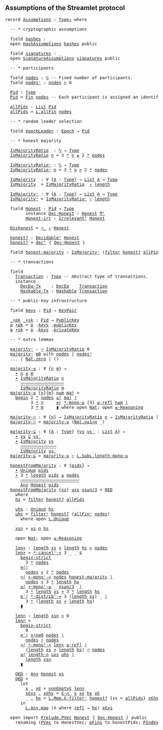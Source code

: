 ## Assumptions of the Streamlet protocol

<!--
<pre class="Agda"><a id="56" class="Symbol">{-#</a> <a id="60" class="Keyword">OPTIONS</a> <a id="68" class="Pragma">--safe</a> <a id="75" class="Symbol">#-}</a>
<a id="79" class="Keyword">module</a> <a id="86" href="Protocol.Streamlet.Assumptions.html" class="Module">Protocol.Streamlet.Assumptions</a> <a id="117" class="Keyword">where</a>

<a id="124" class="Keyword">open</a> <a id="129" class="Keyword">import</a> <a id="136" href="Prelude.html" class="Module">Prelude</a>
<a id="144" class="Keyword">open</a> <a id="149" class="Keyword">import</a> <a id="156" href="Hash.html" class="Module">Hash</a>

<a id="162" class="Keyword">open</a> <a id="167" class="Keyword">import</a> <a id="174" href="Protocol.Streamlet.Base.html" class="Module">Protocol.Streamlet.Base</a>
</pre>-->

<pre class="Agda"><a id="215" class="Keyword">record</a> <a id="Assumptions"></a><a id="222" href="Protocol.Streamlet.Assumptions.html#222" class="Record">Assumptions</a> <a id="234" class="Symbol">:</a> <a id="236" href="Agda.Primitive.html#388" class="Primitive">Type₁</a> <a id="242" class="Keyword">where</a>

  <a id="251" class="Comment">-- * cryptographic assumptions</a>

  <a id="285" class="Keyword">field</a> <a id="Assumptions.hashes"></a><a id="291" href="Protocol.Streamlet.Assumptions.html#291" class="Field">hashes</a> <a id="298" class="Symbol">:</a> <a id="300" class="Symbol">_</a>
  <a id="304" class="Keyword">open</a> <a id="309" href="Hash.html#640" class="Module">HashAssumptions</a> <a id="325" href="Protocol.Streamlet.Assumptions.html#291" class="Field">hashes</a> <a id="332" class="Keyword">public</a>

  <a id="342" class="Keyword">field</a> <a id="Assumptions.signatures"></a><a id="348" href="Protocol.Streamlet.Assumptions.html#348" class="Field">signatures</a> <a id="359" class="Symbol">:</a> <a id="361" class="Symbol">_</a>
  <a id="365" class="Keyword">open</a> <a id="370" href="Hash.html#1750" class="Module">SignatureAssumptions</a> <a id="391" href="Protocol.Streamlet.Assumptions.html#348" class="Field">signatures</a> <a id="402" class="Keyword">public</a>

  <a id="412" class="Comment">-- * participants</a>

  <a id="433" class="Keyword">field</a> <a id="Assumptions.nodes"></a><a id="439" href="Protocol.Streamlet.Assumptions.html#439" class="Field">nodes</a> <a id="445" class="Symbol">:</a> <a id="447" href="Agda.Builtin.Nat.html#203" class="Datatype">ℕ</a> <a id="449" class="Comment">-- Fixed number of participants.</a>
  <a id="484" class="Keyword">field</a> <a id="Assumptions.nodes⁺"></a><a id="490" href="Protocol.Streamlet.Assumptions.html#490" class="Field">nodes⁺</a> <a id="497" class="Symbol">:</a> <a id="499" href="Protocol.Streamlet.Assumptions.html#439" class="Field">nodes</a> <a id="505" href="Data.Nat.Base.html#2289" class="Function Operator">&gt;</a> <a id="507" class="Number">0</a>

  <a id="Assumptions.Pid"></a><a id="512" href="Protocol.Streamlet.Assumptions.html#512" class="Function">Pid</a> <a id="516" class="Symbol">:</a> <a id="518" href="Agda.Primitive.html#388" class="Primitive">Type</a>
  <a id="525" href="Protocol.Streamlet.Assumptions.html#512" class="Function">Pid</a> <a id="529" class="Symbol">=</a> <a id="531" href="Data.Fin.Base.html#1154" class="Datatype">Fin</a> <a id="535" href="Protocol.Streamlet.Assumptions.html#439" class="Field">nodes</a> <a id="541" class="Comment">-- Each participant is assigned an identifier `Pid`.</a>

  <a id="Assumptions.allPids"></a><a id="597" href="Protocol.Streamlet.Assumptions.html#597" class="Function">allPids</a> <a id="605" class="Symbol">:</a> <a id="607" href="Agda.Builtin.List.html#147" class="Datatype">List</a> <a id="612" href="Protocol.Streamlet.Assumptions.html#512" class="Function">Pid</a>
  <a id="618" href="Protocol.Streamlet.Assumptions.html#597" class="Function">allPids</a> <a id="626" class="Symbol">=</a> <a id="628" href="Data.List.Base.html#6950" class="Function">L.allFin</a> <a id="637" href="Protocol.Streamlet.Assumptions.html#439" class="Field">nodes</a>

  <a id="646" class="Comment">-- * random leader selection</a>

  <a id="678" class="Keyword">field</a> <a id="Assumptions.epochLeader"></a><a id="684" href="Protocol.Streamlet.Assumptions.html#684" class="Field">epochLeader</a> <a id="696" class="Symbol">:</a> <a id="698" href="Protocol.Streamlet.Base.html#83" class="Function">Epoch</a> <a id="704" class="Symbol">→</a> <a id="706" href="Protocol.Streamlet.Assumptions.html#512" class="Function">Pid</a>

  <a id="713" class="Comment">-- * honest majority</a>

  <a id="Assumptions.IsMajorityRatio"></a><a id="737" href="Protocol.Streamlet.Assumptions.html#737" class="Function">IsMajorityRatio</a>  <a id="754" class="Symbol">:</a> <a id="756" href="Agda.Builtin.Nat.html#203" class="Datatype">ℕ</a> <a id="758" class="Symbol">→</a> <a id="760" href="Agda.Primitive.html#388" class="Primitive">Type</a>
  <a id="767" href="Protocol.Streamlet.Assumptions.html#737" class="Function">IsMajorityRatio</a> <a id="783" href="Protocol.Streamlet.Assumptions.html#783" class="Bound">n</a> <a id="785" class="Symbol">=</a> <a id="787" class="Number">3</a> <a id="789" href="Agda.Builtin.Nat.html#539" class="Primitive Operator">*</a> <a id="791" href="Protocol.Streamlet.Assumptions.html#783" class="Bound">n</a> <a id="793" href="Data.Nat.Base.html#2259" class="Function Operator">≥</a> <a id="795" class="Number">2</a> <a id="797" href="Agda.Builtin.Nat.html#539" class="Primitive Operator">*</a> <a id="799" href="Protocol.Streamlet.Assumptions.html#439" class="Field">nodes</a>

  <a id="Assumptions.IsMajorityRatio⁺"></a><a id="808" href="Protocol.Streamlet.Assumptions.html#808" class="Function">IsMajorityRatio⁺</a> <a id="825" class="Symbol">:</a> <a id="827" href="Agda.Builtin.Nat.html#203" class="Datatype">ℕ</a> <a id="829" class="Symbol">→</a> <a id="831" href="Agda.Primitive.html#388" class="Primitive">Type</a>
  <a id="838" href="Protocol.Streamlet.Assumptions.html#808" class="Function">IsMajorityRatio⁺</a> <a id="855" href="Protocol.Streamlet.Assumptions.html#855" class="Bound">n</a> <a id="857" class="Symbol">=</a> <a id="859" class="Number">3</a> <a id="861" href="Agda.Builtin.Nat.html#539" class="Primitive Operator">*</a> <a id="863" href="Protocol.Streamlet.Assumptions.html#855" class="Bound">n</a> <a id="865" href="Data.Nat.Base.html#2289" class="Function Operator">&gt;</a> <a id="867" class="Number">2</a> <a id="869" href="Agda.Builtin.Nat.html#539" class="Primitive Operator">*</a> <a id="871" href="Protocol.Streamlet.Assumptions.html#439" class="Field">nodes</a>

  <a id="Assumptions.IsMajority"></a><a id="880" href="Protocol.Streamlet.Assumptions.html#880" class="Function">IsMajority</a>  <a id="892" class="Symbol">:</a> <a id="894" class="Symbol">∀</a> <a id="896" class="Symbol">{</a><a id="897" href="Protocol.Streamlet.Assumptions.html#897" class="Bound">A</a> <a id="899" class="Symbol">:</a> <a id="901" href="Agda.Primitive.html#388" class="Primitive">Type</a><a id="905" class="Symbol">}</a> <a id="907" class="Symbol">→</a> <a id="909" href="Agda.Builtin.List.html#147" class="Datatype">List</a> <a id="914" href="Protocol.Streamlet.Assumptions.html#897" class="Bound">A</a> <a id="916" class="Symbol">→</a> <a id="918" href="Agda.Primitive.html#388" class="Primitive">Type</a>
  <a id="925" href="Protocol.Streamlet.Assumptions.html#880" class="Function">IsMajority</a>  <a id="937" class="Symbol">=</a> <a id="939" href="Protocol.Streamlet.Assumptions.html#737" class="Function">IsMajorityRatio</a>  <a id="956" href="Function.Base.html#1115" class="Function Operator">∘</a> <a id="958" href="Data.List.Base.html#5083" class="Function">length</a>

  <a id="Assumptions.IsMajority⁺"></a><a id="968" href="Protocol.Streamlet.Assumptions.html#968" class="Function">IsMajority⁺</a> <a id="980" class="Symbol">:</a> <a id="982" class="Symbol">∀</a> <a id="984" class="Symbol">{</a><a id="985" href="Protocol.Streamlet.Assumptions.html#985" class="Bound">A</a> <a id="987" class="Symbol">:</a> <a id="989" href="Agda.Primitive.html#388" class="Primitive">Type</a><a id="993" class="Symbol">}</a> <a id="995" class="Symbol">→</a> <a id="997" href="Agda.Builtin.List.html#147" class="Datatype">List</a> <a id="1002" href="Protocol.Streamlet.Assumptions.html#985" class="Bound">A</a> <a id="1004" class="Symbol">→</a> <a id="1006" href="Agda.Primitive.html#388" class="Primitive">Type</a>
  <a id="1013" href="Protocol.Streamlet.Assumptions.html#968" class="Function">IsMajority⁺</a> <a id="1025" class="Symbol">=</a> <a id="1027" href="Protocol.Streamlet.Assumptions.html#808" class="Function">IsMajorityRatio⁺</a> <a id="1044" href="Function.Base.html#1115" class="Function Operator">∘</a> <a id="1046" href="Data.List.Base.html#5083" class="Function">length</a>

  <a id="1056" class="Keyword">field</a> <a id="Assumptions.Honest"></a><a id="1062" href="Protocol.Streamlet.Assumptions.html#1062" class="Field">Honest</a> <a id="1069" class="Symbol">:</a> <a id="1071" href="Protocol.Streamlet.Assumptions.html#512" class="Function">Pid</a> <a id="1075" class="Symbol">→</a> <a id="1077" href="Agda.Primitive.html#388" class="Primitive">Type</a>
        <a id="1090" class="Keyword">instance</a> <a id="Assumptions.Dec-Honest"></a><a id="1099" href="Protocol.Streamlet.Assumptions.html#1099" class="Field">Dec-Honest</a> <a id="1110" class="Symbol">:</a> <a id="1112" href="Protocol.Streamlet.Assumptions.html#1062" class="Field">Honest</a> <a id="1119" href="Prelude.Decidable.html#579" class="Function Operator">⁇¹</a>
        <a id="Assumptions.Honest-irr"></a><a id="1130" href="Protocol.Streamlet.Assumptions.html#1130" class="Field">Honest-irr</a> <a id="1141" class="Symbol">:</a> <a id="1143" href="Relation.Unary.html#4125" class="Function">Irrelevant¹</a> <a id="1155" href="Protocol.Streamlet.Assumptions.html#1062" class="Field">Honest</a>

  <a id="Assumptions.Dishonest"></a><a id="1165" href="Protocol.Streamlet.Assumptions.html#1165" class="Function">Dishonest</a> <a id="1175" class="Symbol">=</a> <a id="1177" href="Relation.Nullary.Negation.Core.html#698" class="Function Operator">¬_</a> <a id="1180" href="Function.Base.html#1115" class="Function Operator">∘</a> <a id="1182" href="Protocol.Streamlet.Assumptions.html#1062" class="Field">Honest</a>

  <a id="Assumptions.honest?"></a><a id="1192" href="Protocol.Streamlet.Assumptions.html#1192" class="Function">honest?</a> <a id="1200" class="Symbol">:</a> <a id="1202" href="Relation.Unary.html#3806" class="Function">Decidable¹</a> <a id="1213" href="Protocol.Streamlet.Assumptions.html#1062" class="Field">Honest</a>
  <a id="1222" href="Protocol.Streamlet.Assumptions.html#1192" class="Function">honest?</a> <a id="1230" class="Symbol">=</a> <a id="1232" href="Prelude.Decidable.html#657" class="Function">dec¹</a> <a id="1237" class="Symbol">⦃</a> <a id="1239" href="Protocol.Streamlet.Assumptions.html#1099" class="Field">Dec-Honest</a> <a id="1250" class="Symbol">⦄</a>

  <a id="1255" class="Keyword">field</a> <a id="Assumptions.honest-majority"></a><a id="1261" href="Protocol.Streamlet.Assumptions.html#1261" class="Field">honest-majority</a> <a id="1277" class="Symbol">:</a> <a id="1279" href="Protocol.Streamlet.Assumptions.html#968" class="Function">IsMajority⁺</a> <a id="1291" class="Symbol">(</a><a id="1292" href="Data.List.Base.html#10878" class="Function">filter</a> <a id="1299" href="Protocol.Streamlet.Assumptions.html#1192" class="Function">honest?</a> <a id="1307" href="Protocol.Streamlet.Assumptions.html#597" class="Function">allPids</a><a id="1314" class="Symbol">)</a>

  <a id="1319" class="Comment">-- * transactions</a>

  <a id="1340" class="Keyword">field</a>
    <a id="Assumptions.Transaction"></a><a id="1350" href="Protocol.Streamlet.Assumptions.html#1350" class="Field">Transaction</a> <a id="1362" class="Symbol">:</a> <a id="1364" href="Agda.Primitive.html#388" class="Primitive">Type</a> <a id="1369" class="Comment">-- Abstract type of transactions.</a>
    <a id="1407" class="Keyword">instance</a>
      <a id="Assumptions.DecEq-Tx"></a><a id="1422" href="Protocol.Streamlet.Assumptions.html#1422" class="Field">DecEq-Tx</a>    <a id="1434" class="Symbol">:</a> <a id="1436" href="Prelude.DecEq.html#85" class="Record">DecEq</a>    <a id="1445" href="Protocol.Streamlet.Assumptions.html#1350" class="Field">Transaction</a>
      <a id="Assumptions.Hashable-Tx"></a><a id="1463" href="Protocol.Streamlet.Assumptions.html#1463" class="Field">Hashable-Tx</a> <a id="1475" class="Symbol">:</a> <a id="1477" href="Hash.html#321" class="Record">Hashable</a> <a id="1486" href="Protocol.Streamlet.Assumptions.html#1350" class="Field">Transaction</a>

  <a id="1501" class="Comment">-- * public-key infrastructure</a>

  <a id="1535" class="Keyword">field</a> <a id="Assumptions.keys"></a><a id="1541" href="Protocol.Streamlet.Assumptions.html#1541" class="Field">keys</a> <a id="1546" class="Symbol">:</a> <a id="1548" href="Protocol.Streamlet.Assumptions.html#512" class="Function">Pid</a> <a id="1552" class="Symbol">→</a> <a id="1554" href="Hash.html#1452" class="Record">KeyPair</a>

  <a id="Assumptions._∙pk"></a><a id="1565" href="Protocol.Streamlet.Assumptions.html#1565" class="Function Operator">_∙pk</a> <a id="Assumptions._∙sk"></a><a id="1570" href="Protocol.Streamlet.Assumptions.html#1570" class="Function Operator">_∙sk</a> <a id="1575" class="Symbol">:</a> <a id="1577" href="Protocol.Streamlet.Assumptions.html#512" class="Function">Pid</a> <a id="1581" class="Symbol">→</a> <a id="1583" href="Hash.html#1336" class="Function">PublicKey</a>
  <a id="1595" href="Protocol.Streamlet.Assumptions.html#1595" class="Bound">p</a> <a id="1597" href="Protocol.Streamlet.Assumptions.html#1565" class="Function Operator">∙pk</a> <a id="1601" class="Symbol">=</a> <a id="1603" href="Protocol.Streamlet.Assumptions.html#1595" class="Bound">p</a> <a id="1605" class="Symbol">.</a><a id="1606" href="Protocol.Streamlet.Assumptions.html#1541" class="Field">keys</a> <a id="1611" class="Symbol">.</a><a id="1612" href="Hash.html#1506" class="Field">publicKey</a>
  <a id="1624" href="Protocol.Streamlet.Assumptions.html#1624" class="Bound">p</a> <a id="1626" href="Protocol.Streamlet.Assumptions.html#1570" class="Function Operator">∙sk</a> <a id="1630" class="Symbol">=</a> <a id="1632" href="Protocol.Streamlet.Assumptions.html#1624" class="Bound">p</a> <a id="1634" class="Symbol">.</a><a id="1635" href="Protocol.Streamlet.Assumptions.html#1541" class="Field">keys</a> <a id="1640" class="Symbol">.</a><a id="1641" href="Hash.html#1537" class="Field">privateKey</a>

  <a id="1655" class="Comment">-- * extra lemmas</a>

  <a id="Assumptions.majority⁺"></a><a id="1676" href="Protocol.Streamlet.Assumptions.html#1676" class="Function">majority⁺</a> <a id="1686" class="Symbol">:</a> <a id="1688" href="Relation.Nullary.Negation.Core.html#698" class="Function Operator">¬</a> <a id="1690" href="Protocol.Streamlet.Assumptions.html#737" class="Function">IsMajorityRatio</a> <a id="1706" class="Number">0</a>
  <a id="1710" href="Protocol.Streamlet.Assumptions.html#1676" class="Function">majority⁺</a> <a id="1720" href="Protocol.Streamlet.Assumptions.html#1720" class="Bound">m0</a> <a id="1723" class="Keyword">with</a> <a id="1728" href="Protocol.Streamlet.Assumptions.html#439" class="Field">nodes</a> <a id="1734" class="Symbol">|</a> <a id="1736" href="Protocol.Streamlet.Assumptions.html#490" class="Field">nodes⁺</a>
  <a id="1745" class="Symbol">...</a> <a id="1749" class="Symbol">|</a> <a id="1751" href="Agda.Builtin.Nat.html#221" class="InductiveConstructor">Nat.zero</a> <a id="1760" class="Symbol">|</a> <a id="1762" class="Symbol">()</a>

  <a id="Assumptions.majority-≤"></a><a id="1768" href="Protocol.Streamlet.Assumptions.html#1768" class="Function">majority-≤</a> <a id="1779" class="Symbol">:</a> <a id="1781" class="Symbol">∀</a> <a id="1783" class="Symbol">{</a><a id="1784" href="Protocol.Streamlet.Assumptions.html#1784" class="Bound">n</a> <a id="1786" href="Protocol.Streamlet.Assumptions.html#1786" class="Bound">m</a><a id="1787" class="Symbol">}</a> <a id="1789" class="Symbol">→</a>
    <a id="1795" href="Prelude.InferenceRules.html#56097" class="Function Operator">∙</a> <a id="1797" href="Protocol.Streamlet.Assumptions.html#1784" class="Bound">n</a> <a id="1799" href="Data.Nat.Base.html#1691" class="Datatype Operator">≤</a> <a id="1801" href="Protocol.Streamlet.Assumptions.html#1786" class="Bound">m</a>
    <a id="1807" href="Prelude.InferenceRules.html#56028" class="Function Operator">∙</a> <a id="1809" href="Protocol.Streamlet.Assumptions.html#737" class="Function">IsMajorityRatio</a> <a id="1825" href="Protocol.Streamlet.Assumptions.html#1784" class="Bound">n</a>
      <a id="1833" href="Prelude.InferenceRules.html#14166" class="Function Operator">─────────────────</a>
      <a id="1857" href="Protocol.Streamlet.Assumptions.html#737" class="Function">IsMajorityRatio</a> <a id="1873" href="Protocol.Streamlet.Assumptions.html#1786" class="Bound">m</a>
  <a id="1877" href="Protocol.Streamlet.Assumptions.html#1768" class="Function">majority-≤</a> <a id="1888" class="Symbol">{</a><a id="1889" href="Protocol.Streamlet.Assumptions.html#1889" class="Bound">n</a><a id="1890" class="Symbol">}{</a><a id="1892" href="Protocol.Streamlet.Assumptions.html#1892" class="Bound">m</a><a id="1893" class="Symbol">}</a> <a id="1895" href="Protocol.Streamlet.Assumptions.html#1895" class="Bound">n≤m</a> <a id="1899" href="Protocol.Streamlet.Assumptions.html#1899" class="Bound">maj</a> <a id="1903" class="Symbol">=</a>
    <a id="1909" href="Relation.Binary.Reasoning.Syntax.html#1510" class="Function Operator">begin</a> <a id="1915" class="Number">2</a> <a id="1917" href="Agda.Builtin.Nat.html#539" class="Primitive Operator">*</a> <a id="1919" href="Protocol.Streamlet.Assumptions.html#439" class="Field">nodes</a> <a id="1925" href="Relation.Binary.Reasoning.Syntax.html#5482" class="Function">≤⟨</a> <a id="1928" href="Protocol.Streamlet.Assumptions.html#1899" class="Bound">maj</a> <a id="1932" href="Relation.Binary.Reasoning.Syntax.html#5482" class="Function">⟩</a>
          <a id="1944" class="Number">3</a> <a id="1946" href="Agda.Builtin.Nat.html#539" class="Primitive Operator">*</a> <a id="1948" href="Protocol.Streamlet.Assumptions.html#1889" class="Bound">n</a>     <a id="1954" href="Relation.Binary.Reasoning.Syntax.html#5482" class="Function">≤⟨</a> <a id="1957" href="Data.Nat.Properties.html#26828" class="Function">*-mono-≤</a> <a id="1966" class="Symbol">{</a><a id="1967" class="Number">3</a><a id="1968" class="Symbol">}</a> <a id="1970" href="Data.Nat.Properties.html#5242" class="Function">≤-refl</a> <a id="1977" href="Protocol.Streamlet.Assumptions.html#1895" class="Bound">n≤m</a> <a id="1981" href="Relation.Binary.Reasoning.Syntax.html#5482" class="Function">⟩</a>
          <a id="1993" class="Number">3</a> <a id="1995" href="Agda.Builtin.Nat.html#539" class="Primitive Operator">*</a> <a id="1997" href="Protocol.Streamlet.Assumptions.html#1892" class="Bound">m</a>     <a id="2003" href="Relation.Binary.Reasoning.Syntax.html#12283" class="Function Operator">∎</a> <a id="2005" class="Keyword">where</a> <a id="2011" class="Keyword">open</a> <a id="2016" href="Prelude.Init.html#1344" class="Module">Nat</a><a id="2019" class="Symbol">;</a> <a id="2021" class="Keyword">open</a> <a id="2026" href="Data.Nat.Properties.html#13933" class="Module">≤-Reasoning</a>

  <a id="Assumptions.majority-∷"></a><a id="2041" href="Protocol.Streamlet.Assumptions.html#2041" class="Function">majority-∷</a> <a id="2052" class="Symbol">:</a> <a id="2054" class="Symbol">∀</a> <a id="2056" class="Symbol">{</a><a id="2057" href="Protocol.Streamlet.Assumptions.html#2057" class="Bound">n</a><a id="2058" class="Symbol">}</a> <a id="2060" class="Symbol">→</a> <a id="2062" href="Protocol.Streamlet.Assumptions.html#737" class="Function">IsMajorityRatio</a> <a id="2078" href="Protocol.Streamlet.Assumptions.html#2057" class="Bound">n</a> <a id="2080" class="Symbol">→</a> <a id="2082" href="Protocol.Streamlet.Assumptions.html#737" class="Function">IsMajorityRatio</a> <a id="2098" class="Symbol">(</a><a id="2099" href="Agda.Builtin.Nat.html#234" class="InductiveConstructor">suc</a> <a id="2103" href="Protocol.Streamlet.Assumptions.html#2057" class="Bound">n</a><a id="2104" class="Symbol">)</a>
  <a id="2108" href="Protocol.Streamlet.Assumptions.html#2041" class="Function">majority-∷</a> <a id="2119" class="Symbol">=</a> <a id="2121" href="Protocol.Streamlet.Assumptions.html#1768" class="Function">majority-≤</a> <a id="2132" class="Symbol">(</a><a id="2133" href="Data.Nat.Properties.html#7948" class="Function">Nat.n≤1+n</a> <a id="2143" class="Symbol">_)</a>

  <a id="Assumptions.majority-⊆"></a><a id="2149" href="Protocol.Streamlet.Assumptions.html#2149" class="Function">majority-⊆</a> <a id="2160" class="Symbol">:</a> <a id="2162" class="Symbol">∀</a> <a id="2164" class="Symbol">{</a><a id="2165" href="Protocol.Streamlet.Assumptions.html#2165" class="Bound">A</a> <a id="2167" class="Symbol">:</a> <a id="2169" href="Agda.Primitive.html#388" class="Primitive">Type</a><a id="2173" class="Symbol">}</a> <a id="2175" class="Symbol">{</a><a id="2176" href="Protocol.Streamlet.Assumptions.html#2176" class="Bound">vs</a> <a id="2179" href="Protocol.Streamlet.Assumptions.html#2179" class="Bound">vs′</a> <a id="2183" class="Symbol">:</a> <a id="2185" href="Agda.Builtin.List.html#147" class="Datatype">List</a> <a id="2190" href="Protocol.Streamlet.Assumptions.html#2165" class="Bound">A</a><a id="2191" class="Symbol">}</a> <a id="2193" class="Symbol">→</a>
    <a id="2199" href="Prelude.InferenceRules.html#56097" class="Function Operator">∙</a> <a id="2201" href="Protocol.Streamlet.Assumptions.html#2176" class="Bound">vs</a> <a id="2204" href="Data.List.Relation.Binary.Sublist.Setoid.html#1567" class="Function Operator">⊆</a> <a id="2206" href="Protocol.Streamlet.Assumptions.html#2179" class="Bound">vs′</a>
    <a id="2214" href="Prelude.InferenceRules.html#56028" class="Function Operator">∙</a> <a id="2216" href="Protocol.Streamlet.Assumptions.html#880" class="Function">IsMajority</a> <a id="2227" href="Protocol.Streamlet.Assumptions.html#2176" class="Bound">vs</a>
      <a id="2236" href="Prelude.InferenceRules.html#14229" class="Function Operator">──────────────</a>
      <a id="2257" href="Protocol.Streamlet.Assumptions.html#880" class="Function">IsMajority</a> <a id="2268" href="Protocol.Streamlet.Assumptions.html#2179" class="Bound">vs′</a>
  <a id="2274" href="Protocol.Streamlet.Assumptions.html#2149" class="Function">majority-⊆</a> <a id="2285" class="Symbol">=</a> <a id="2287" href="Protocol.Streamlet.Assumptions.html#1768" class="Function">majority-≤</a> <a id="2298" href="Function.Base.html#1115" class="Function Operator">∘</a> <a id="2300" href="Data.List.Relation.Binary.Sublist.Setoid.Properties.html#8364" class="Function">L.SubL.length-mono-≤</a>

  <a id="Assumptions.honestFromMajority"></a><a id="2324" href="Protocol.Streamlet.Assumptions.html#2324" class="Function">honestFromMajority</a> <a id="2343" class="Symbol">:</a> <a id="2345" class="Symbol">∀</a> <a id="2347" class="Symbol">{</a><a id="2348" href="Protocol.Streamlet.Assumptions.html#2348" class="Bound">pids</a><a id="2352" class="Symbol">}</a> <a id="2354" class="Symbol">→</a>
    <a id="2360" href="Prelude.InferenceRules.html#56097" class="Function Operator">∙</a> <a id="2362" href="Data.List.Relation.Unary.Unique.Setoid.html#785" class="Datatype">Unique</a> <a id="2369" href="Protocol.Streamlet.Assumptions.html#2348" class="Bound">pids</a>
    <a id="2378" href="Prelude.InferenceRules.html#56028" class="Function Operator">∙</a> <a id="2380" class="Number">3</a> <a id="2382" href="Agda.Builtin.Nat.html#539" class="Primitive Operator">*</a> <a id="2384" href="Data.List.Base.html#5083" class="Function">length</a> <a id="2391" href="Protocol.Streamlet.Assumptions.html#2348" class="Bound">pids</a> <a id="2396" href="Data.Nat.Base.html#2259" class="Function Operator">≥</a> <a id="2398" href="Protocol.Streamlet.Assumptions.html#439" class="Field">nodes</a>
      <a id="2410" href="Prelude.InferenceRules.html#14013" class="Function Operator">───────────────────────</a>
      <a id="2440" href="Prelude.Anyable.html#184" class="Field">Any</a> <a id="2444" href="Protocol.Streamlet.Assumptions.html#1062" class="Field">Honest</a> <a id="2451" href="Protocol.Streamlet.Assumptions.html#2348" class="Bound">pids</a>
  <a id="2458" href="Protocol.Streamlet.Assumptions.html#2324" class="Function">honestFromMajority</a> <a id="2477" class="Symbol">{</a><a id="2478" href="Protocol.Streamlet.Assumptions.html#2478" class="Bound">xs</a><a id="2480" class="Symbol">}</a> <a id="2482" href="Protocol.Streamlet.Assumptions.html#2482" class="Bound">uxs</a> <a id="2486" href="Protocol.Streamlet.Assumptions.html#2486" class="Bound">xs≥n/3</a> <a id="2493" class="Symbol">=</a> <a id="2495" href="Protocol.Streamlet.Assumptions.html#3300" class="Function">QED</a>
    <a id="2503" class="Keyword">where</a>
    <a id="2513" href="Protocol.Streamlet.Assumptions.html#2513" class="Function">hs</a> <a id="2516" class="Symbol">=</a> <a id="2518" href="Data.List.Base.html#10878" class="Function">filter</a> <a id="2525" href="Protocol.Streamlet.Assumptions.html#1192" class="Function">honest?</a> <a id="2533" href="Protocol.Streamlet.Assumptions.html#597" class="Function">allPids</a>

    <a id="2546" href="Protocol.Streamlet.Assumptions.html#2546" class="Function">uhs</a> <a id="2550" class="Symbol">:</a> <a id="2552" href="Data.List.Relation.Unary.Unique.Setoid.html#785" class="Datatype">Unique</a> <a id="2559" href="Protocol.Streamlet.Assumptions.html#2513" class="Function">hs</a>
    <a id="2566" href="Protocol.Streamlet.Assumptions.html#2546" class="Function">uhs</a> <a id="2570" class="Symbol">=</a> <a id="2572" href="Data.List.Relation.Unary.Unique.Propositional.Properties.html#5025" class="Function">filter⁺</a> <a id="2580" href="Protocol.Streamlet.Assumptions.html#1192" class="Function">honest?</a> <a id="2588" class="Symbol">(</a><a id="2589" href="Data.List.Relation.Unary.Unique.Propositional.Properties.html#4817" class="Function">allFin⁺</a> <a id="2597" href="Protocol.Streamlet.Assumptions.html#439" class="Field">nodes</a><a id="2602" class="Symbol">)</a>
      <a id="2610" class="Keyword">where</a> <a id="2616" class="Keyword">open</a> <a id="2621" href="Prelude.Init.html#4075" class="Module">L.Unique</a>

    <a id="2635" href="Protocol.Streamlet.Assumptions.html#2635" class="Function">xs∩</a> <a id="2639" class="Symbol">=</a> <a id="2641" href="Protocol.Streamlet.Assumptions.html#2478" class="Bound">xs</a> <a id="2644" href="Prelude.Lists.html#15510" class="Function Operator">∩</a> <a id="2646" href="Protocol.Streamlet.Assumptions.html#2513" class="Function">hs</a>

    <a id="2654" class="Keyword">open</a> <a id="2659" href="Prelude.Init.html#1344" class="Module">Nat</a><a id="2662" class="Symbol">;</a> <a id="2664" class="Keyword">open</a> <a id="2669" href="Data.Nat.Properties.html#13933" class="Module">≤-Reasoning</a>

    <a id="2686" href="Protocol.Streamlet.Assumptions.html#2686" class="Function">len+</a> <a id="2691" class="Symbol">:</a> <a id="2693" href="Data.List.Base.html#5083" class="Function">length</a> <a id="2700" href="Protocol.Streamlet.Assumptions.html#2478" class="Bound">xs</a> <a id="2703" href="Agda.Builtin.Nat.html#336" class="Primitive Operator">+</a> <a id="2705" href="Data.List.Base.html#5083" class="Function">length</a> <a id="2712" href="Protocol.Streamlet.Assumptions.html#2513" class="Function">hs</a> <a id="2715" href="Data.Nat.Base.html#2289" class="Function Operator">&gt;</a> <a id="2717" href="Protocol.Streamlet.Assumptions.html#439" class="Field">nodes</a>
    <a id="2727" href="Protocol.Streamlet.Assumptions.html#2686" class="Function">len+</a> <a id="2732" class="Symbol">=</a> <a id="2734" href="Data.Nat.Properties.html#28721" class="Function">*-cancelˡ-&lt;</a> <a id="2746" class="Number">3</a> <a id="2748" class="Symbol">_</a> <a id="2750" class="Symbol">_</a> <a id="2752" href="Function.Base.html#1974" class="Function Operator">$</a>
      <a id="2760" href="Relation.Binary.Reasoning.Syntax.html#2946" class="Function Operator">begin-strict</a>
        <a id="2781" class="Number">3</a> <a id="2783" href="Agda.Builtin.Nat.html#539" class="Primitive Operator">*</a> <a id="2785" href="Protocol.Streamlet.Assumptions.html#439" class="Field">nodes</a>
      <a id="2797" href="Relation.Binary.Reasoning.Syntax.html#11017" class="Function">≡⟨⟩</a>
        <a id="2809" href="Protocol.Streamlet.Assumptions.html#439" class="Field">nodes</a> <a id="2815" href="Agda.Builtin.Nat.html#336" class="Primitive Operator">+</a> <a id="2817" class="Number">2</a> <a id="2819" href="Agda.Builtin.Nat.html#539" class="Primitive Operator">*</a> <a id="2821" href="Protocol.Streamlet.Assumptions.html#439" class="Field">nodes</a>
      <a id="2833" href="Relation.Binary.Reasoning.Syntax.html#5627" class="Function">&lt;⟨</a> <a id="2836" href="Data.Nat.Properties.html#19674" class="Function">+-monoʳ-&lt;</a> <a id="2846" href="Protocol.Streamlet.Assumptions.html#439" class="Field">nodes</a> <a id="2852" href="Protocol.Streamlet.Assumptions.html#1261" class="Field">honest-majority</a> <a id="2868" href="Relation.Binary.Reasoning.Syntax.html#5627" class="Function">⟩</a>
        <a id="2878" href="Protocol.Streamlet.Assumptions.html#439" class="Field">nodes</a> <a id="2884" href="Agda.Builtin.Nat.html#336" class="Primitive Operator">+</a> <a id="2886" class="Number">3</a> <a id="2888" href="Agda.Builtin.Nat.html#539" class="Primitive Operator">*</a> <a id="2890" href="Data.List.Base.html#5083" class="Function">length</a> <a id="2897" href="Protocol.Streamlet.Assumptions.html#2513" class="Function">hs</a>
      <a id="2906" href="Relation.Binary.Reasoning.Syntax.html#5482" class="Function">≤⟨</a> <a id="2909" href="Data.Nat.Properties.html#18993" class="Function">+-monoˡ-≤</a> <a id="2919" class="Symbol">_</a> <a id="2921" href="Protocol.Streamlet.Assumptions.html#2486" class="Bound">xs≥n/3</a>  <a id="2929" href="Relation.Binary.Reasoning.Syntax.html#5482" class="Function">⟩</a>
        <a id="2939" class="Number">3</a> <a id="2941" href="Agda.Builtin.Nat.html#539" class="Primitive Operator">*</a> <a id="2943" href="Data.List.Base.html#5083" class="Function">length</a> <a id="2950" href="Protocol.Streamlet.Assumptions.html#2478" class="Bound">xs</a> <a id="2953" href="Agda.Builtin.Nat.html#336" class="Primitive Operator">+</a> <a id="2955" class="Number">3</a> <a id="2957" href="Agda.Builtin.Nat.html#539" class="Primitive Operator">*</a> <a id="2959" href="Data.List.Base.html#5083" class="Function">length</a> <a id="2966" href="Protocol.Streamlet.Assumptions.html#2513" class="Function">hs</a>
      <a id="2975" href="Relation.Binary.Reasoning.Syntax.html#11477" class="Function">≡˘⟨</a> <a id="2979" href="Data.Nat.Properties.html#21935" class="Function">*-distribˡ-+</a> <a id="2992" class="Number">3</a> <a id="2994" class="Symbol">(</a><a id="2995" href="Data.List.Base.html#5083" class="Function">length</a> <a id="3002" href="Protocol.Streamlet.Assumptions.html#2478" class="Bound">xs</a><a id="3004" class="Symbol">)</a> <a id="3006" class="Symbol">_</a> <a id="3008" href="Relation.Binary.Reasoning.Syntax.html#11477" class="Function">⟩</a>
        <a id="3018" class="Number">3</a> <a id="3020" href="Agda.Builtin.Nat.html#539" class="Primitive Operator">*</a> <a id="3022" class="Symbol">(</a><a id="3023" href="Data.List.Base.html#5083" class="Function">length</a> <a id="3030" href="Protocol.Streamlet.Assumptions.html#2478" class="Bound">xs</a> <a id="3033" href="Agda.Builtin.Nat.html#336" class="Primitive Operator">+</a> <a id="3035" href="Data.List.Base.html#5083" class="Function">length</a> <a id="3042" href="Protocol.Streamlet.Assumptions.html#2513" class="Function">hs</a><a id="3044" class="Symbol">)</a>
      <a id="3052" href="Relation.Binary.Reasoning.Syntax.html#12283" class="Function Operator">∎</a>

    <a id="3059" href="Protocol.Streamlet.Assumptions.html#3059" class="Function">len∩</a> <a id="3064" class="Symbol">:</a> <a id="3066" href="Data.List.Base.html#5083" class="Function">length</a> <a id="3073" href="Protocol.Streamlet.Assumptions.html#2635" class="Function">xs∩</a> <a id="3077" href="Data.Nat.Base.html#2289" class="Function Operator">&gt;</a> <a id="3079" class="Number">0</a>
    <a id="3085" href="Protocol.Streamlet.Assumptions.html#3059" class="Function">len∩</a> <a id="3090" class="Symbol">=</a>
      <a id="3098" href="Relation.Binary.Reasoning.Syntax.html#2946" class="Function Operator">begin-strict</a>
        <a id="3119" class="Number">0</a>
      <a id="3127" href="Relation.Binary.Reasoning.Syntax.html#11477" class="Function">≡˘⟨</a> <a id="3131" href="Data.Nat.Properties.html#45522" class="Function">n∸n≡0</a> <a id="3137" href="Protocol.Streamlet.Assumptions.html#439" class="Field">nodes</a> <a id="3143" href="Relation.Binary.Reasoning.Syntax.html#11477" class="Function">⟩</a>
        <a id="3153" href="Protocol.Streamlet.Assumptions.html#439" class="Field">nodes</a> <a id="3159" href="Data.Nat.Base.html#4456" class="Primitive Operator">∸</a> <a id="3161" href="Protocol.Streamlet.Assumptions.html#439" class="Field">nodes</a>
      <a id="3173" href="Relation.Binary.Reasoning.Syntax.html#5627" class="Function">&lt;⟨</a> <a id="3176" href="Data.Nat.Properties.html#46740" class="Function">∸-monoˡ-&lt;</a> <a id="3186" href="Protocol.Streamlet.Assumptions.html#2686" class="Function">len+</a> <a id="3191" href="Data.Nat.Properties.html#5242" class="Function">≤-refl</a> <a id="3198" href="Relation.Binary.Reasoning.Syntax.html#5627" class="Function">⟩</a>
        <a id="3208" class="Symbol">(</a><a id="3209" href="Data.List.Base.html#5083" class="Function">length</a> <a id="3216" href="Protocol.Streamlet.Assumptions.html#2478" class="Bound">xs</a> <a id="3219" href="Agda.Builtin.Nat.html#336" class="Primitive Operator">+</a> <a id="3221" href="Data.List.Base.html#5083" class="Function">length</a> <a id="3228" href="Protocol.Streamlet.Assumptions.html#2513" class="Function">hs</a><a id="3230" class="Symbol">)</a> <a id="3232" href="Data.Nat.Base.html#4456" class="Primitive Operator">∸</a> <a id="3234" href="Protocol.Streamlet.Assumptions.html#439" class="Field">nodes</a>
      <a id="3246" href="Relation.Binary.Reasoning.Syntax.html#5482" class="Function">≤⟨</a> <a id="3249" href="Prelude.Lists.html#16799" class="Function">length-∩</a> <a id="3258" href="Protocol.Streamlet.Assumptions.html#2482" class="Bound">uxs</a> <a id="3262" href="Protocol.Streamlet.Assumptions.html#2546" class="Function">uhs</a> <a id="3266" href="Relation.Binary.Reasoning.Syntax.html#5482" class="Function">⟩</a>
        <a id="3276" href="Data.List.Base.html#5083" class="Function">length</a> <a id="3283" href="Protocol.Streamlet.Assumptions.html#2635" class="Function">xs∩</a>
      <a id="3293" href="Relation.Binary.Reasoning.Syntax.html#12283" class="Function Operator">∎</a>

    <a id="3300" href="Protocol.Streamlet.Assumptions.html#3300" class="Function">QED</a> <a id="3304" class="Symbol">:</a> <a id="3306" href="Prelude.Anyable.html#184" class="Field">Any</a> <a id="3310" href="Protocol.Streamlet.Assumptions.html#1062" class="Field">Honest</a> <a id="3317" href="Protocol.Streamlet.Assumptions.html#2478" class="Bound">xs</a>
    <a id="3324" href="Protocol.Streamlet.Assumptions.html#3300" class="Function">QED</a> <a id="3328" class="Symbol">=</a>
      <a id="3336" class="Keyword">let</a>
        <a id="3348" href="Protocol.Streamlet.Assumptions.html#3348" class="Bound">x</a> <a id="3350" href="Agda.Builtin.Sigma.html#235" class="InductiveConstructor Operator">,</a> <a id="3352" href="Protocol.Streamlet.Assumptions.html#3352" class="Bound">x∈</a> <a id="3355" class="Symbol">=</a> <a id="3357" href="Prelude.Lists.html#15364" class="Function">nonEmpty∈</a> <a id="3367" href="Protocol.Streamlet.Assumptions.html#3059" class="Function">len∩</a>
        <a id="3380" href="Protocol.Streamlet.Assumptions.html#3380" class="Bound">x∈xs</a> <a id="3385" href="Agda.Builtin.Sigma.html#235" class="InductiveConstructor Operator">,</a> <a id="3387" href="Protocol.Streamlet.Assumptions.html#3387" class="Bound">x∈hs</a> <a id="3392" class="Symbol">=</a> <a id="3394" href="Prelude.Lists.html#15563" class="Function">∈-∩⁻</a> <a id="3399" href="Protocol.Streamlet.Assumptions.html#3348" class="Bound">x</a> <a id="3401" href="Protocol.Streamlet.Assumptions.html#2478" class="Bound">xs</a> <a id="3404" href="Protocol.Streamlet.Assumptions.html#2513" class="Function">hs</a> <a id="3407" href="Protocol.Streamlet.Assumptions.html#3352" class="Bound">x∈</a>
        <a id="3418" class="Symbol">_</a> <a id="3420" href="Agda.Builtin.Sigma.html#235" class="InductiveConstructor Operator">,</a> <a id="3422" href="Protocol.Streamlet.Assumptions.html#3422" class="Bound">hx</a> <a id="3425" class="Symbol">=</a> <a id="3427" href="Data.List.Membership.Propositional.Properties.html#9013" class="Function">L.Mem.∈-filter⁻</a> <a id="3443" href="Protocol.Streamlet.Assumptions.html#1192" class="Function">honest?</a> <a id="3451" class="Symbol">{</a><a id="3452" class="Argument">xs</a> <a id="3455" class="Symbol">=</a> <a id="3457" href="Protocol.Streamlet.Assumptions.html#597" class="Function">allPids</a><a id="3464" class="Symbol">}</a> <a id="3466" href="Protocol.Streamlet.Assumptions.html#3387" class="Bound">x∈hs</a>
      <a id="3477" class="Keyword">in</a>
        <a id="3488" href="Data.List.Relation.Unary.Any.html#1650" class="Function">L.Any.map</a> <a id="3498" class="Symbol">(λ</a> <a id="3501" class="Keyword">where</a> <a id="3507" href="Agda.Builtin.Equality.html#207" class="InductiveConstructor">refl</a> <a id="3512" class="Symbol">→</a> <a id="3514" href="Protocol.Streamlet.Assumptions.html#3422" class="Bound">hx</a><a id="3516" class="Symbol">)</a> <a id="3518" href="Protocol.Streamlet.Assumptions.html#3380" class="Bound">x∈xs</a>

  <a id="3526" class="Keyword">open</a> <a id="3531" class="Keyword">import</a> <a id="3538" href="Prelude.PVec.html" class="Module">Prelude.PVec</a> <a id="3551" href="Protocol.Streamlet.Assumptions.html#1062" class="Field">Honest</a> <a id="3558" class="Symbol">⦃</a> <a id="3560" href="Protocol.Streamlet.Assumptions.html#1099" class="Field">Dec-Honest</a> <a id="3571" class="Symbol">⦄</a> <a id="3573" class="Keyword">public</a>
    <a id="3584" class="Keyword">renaming</a> <a id="3593" class="Symbol">(</a><a id="3594" href="Prelude.PVec.html#423" class="Function">PVec</a> <a id="3599" class="Symbol">to</a> <a id="3602" class="Function">HonestVec</a><a id="3611" class="Symbol">;</a> <a id="3613" href="Prelude.PVec.html#366" class="Function">pFins</a> <a id="3619" class="Symbol">to</a> <a id="3622" class="Function">honestPids</a><a id="3632" class="Symbol">;</a> <a id="3634" href="Prelude.PVec.html#477" class="Function">PIndex</a> <a id="3641" class="Symbol">to</a> <a id="3644" class="Function">HonestPid</a><a id="3653" class="Symbol">)</a>
</pre>